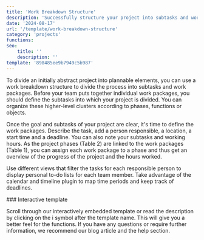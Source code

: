 ```yaml
---
title: 'Work Breakdown Structure'
description: 'Successfully structure your project into subtasks and work packages.'
date: '2024-08-17'
url: '/template/work-breakdown-structure'
category: 'projects'
functions:
seo:
    title: ''
    description: ''
template: '898485ee9b7949c5b987'
---
```


To divide an initially abstract project into plannable elements, you can use a work breakdown structure to divide the process into subtasks and work packages. Before your team puts together individual work packages, you should define the subtasks into which your project is divided. You can organize these higher-level clusters according to phases, functions or objects.

Once the goal and subtasks of your project are clear, it's time to define the work packages. Describe the task, add a person responsible, a location, a start time and a deadline. You can also note your subtasks and working hours. As the project phases (Table 2) are linked to the work packages (Table 1), you can assign each work package to a phase and thus get an overview of the progress of the project and the hours worked.

Use different views that filter the tasks for each responsible person to display personal to-do lists for each team member. Take advantage of the calendar and timeline plugin to map time periods and keep track of deadlines.

​### Interactive template

Scroll through our interactively embedded template or read the description by clicking on the i symbol after the template name. This will give you a better feel for the functions. If you have any questions or require further information, we recommend our blog article and the help section.
